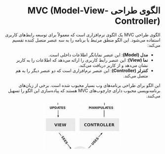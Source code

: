 <div dir="rtl">
 
  # الگوی طراحی MVC (Model-View-Controller)

الگوی طراحی MVC یک الگوی نرم‌افزاری است که معمولاً برای توسعه رابط‌های کاربری استفاده می‌شود. این الگو منطق مرتبط با برنامه را به سه عنصر متصل کننده تقسیم می‌کند:

- **مدل (Model)**: این عنصر نمایانگر اطلاعات داخلی است.
- **نما (View)**: این عنصر رابط کاربری را ارائه می‌دهد که اطلاعات را به کاربر نشان می‌دهد و از کاربر دریافت می‌کند.
- **کنترلر (Controller)**: این عنصر نرم‌افزاری است که دو عنصر دیگر را به هم متصل می‌کند.

این الگو برای طراحی برنامه‌های وب بسیار محبوب شده است. برخی از زبان‌های برنامه‌نویسی محبوب دارای چارچوب‌های MVC هستند که پیاده‌سازی این الگو را تسهیل می‌کنند.

<img src="../images/MVC.jfif" style="display: block;margin-left: auto;margin-right: auto;width: 50%;">


</div>
